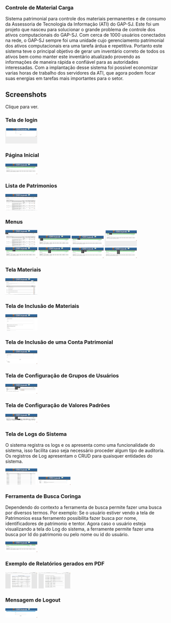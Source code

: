### Controle de Material Carga
Sistema patrimonial para controle dos materiais permanentes e de consumo da Assessoria de Tecnologia da Informação (ATI) do GAP-SJ.
Este foi um projeto que nasceu para solucionar o grande problema de controle dos ativos computacionais do GAP-SJ. Com cerca de 1000 usuários conectados na rede, o GAP-SJ sempre foi uma unidade cujo gerenciamento patrimonial dos ativos computacionais era uma tarefa árdua e repetitiva.
Portanto este sistema teve o principal objetivo de gerar um inventário correto de todos os ativos bem como manter este inventário atualizado provendo as informações de maneira rápida e confiável para as autoridades interessadas.
Com a implantação desse sistema foi possível economizar varias horas de trabalho dos servidores da ATI, que agora podem focar suas energias em tarefas mais importantes para o setor.

Screenshots
-----------

Clique para ver.
### Tela de login
[![Tela de Login](https://github.com/diogoroman/birthright/blob/master/webroot/files/printscreen(1)-sm.png)](https://github.com/diogoroman/birthright/blob/master/webroot/files/printscreen(1).jpeg?raw=true "Tela de Login")

### Página Inicial
[![Home](https://github.com/diogoroman/birthright/blob/master/webroot/files/printscreen(2)-sm.png)](https://github.com/diogoroman/birthright/blob/master/webroot/files/printscreen(2).jpeg?raw=true "Home")

### Lista de Patrimonios
[![Patrimonios Listados](https://github.com/diogoroman/birthright/blob/master/webroot/files/printscreen(3)-sm.png)](https://github.com/diogoroman/birthright/blob/master/webroot/files/printscreen(3).jpeg?raw=true "Patrimonios Listados")

### Menus
[![Menu Usuários](https://github.com/diogoroman/birthright/blob/master/webroot/files/printscreen(4)-sm.png)](https://github.com/diogoroman/birthright/blob/master/webroot/files/printscreen(4).jpeg?raw=true "Menu Usuários")
[![Menu Materiais](https://github.com/diogoroman/birthright/blob/master/webroot/files/printscreen(5)-sm.png)](https://github.com/diogoroman/birthright/blob/master/webroot/files/printscreen(5).jpeg?raw=true "Menu Materiais")
[![Menu Seções](https://github.com/diogoroman/birthright/blob/master/webroot/files/printscreen(6)-sm.png)](https://github.com/diogoroman/birthright/blob/master/webroot/files/printscreen(6).jpeg?raw=true "Menu Seções")
[![Menu Patrimonios](https://github.com/diogoroman/birthright/blob/master/webroot/files/printscreen(7)-sm.png)](https://github.com/diogoroman/birthright/blob/master/webroot/files/printscreen(7).jpeg?raw=true "Menu Patrimonios")
[![Menu Dependentes](https://github.com/diogoroman/birthright/blob/master/webroot/files/printscreen(8)-sm.png)](https://github.com/diogoroman/birthright/blob/master/webroot/files/printscreen(8).jpeg?raw=true "Menu Dependentes")
[![Menu Configurações](https://github.com/diogoroman/birthright/blob/master/webroot/files/printscreen(9)-sm.png)](https://github.com/diogoroman/birthright/blob/master/webroot/files/printscreen(9).jpeg?raw=true "Menu Configurações")
[![Submenu Configurações](https://github.com/diogoroman/birthright/blob/master/webroot/files/printscreen(10)-sm.png)](https://github.com/diogoroman/birthright/blob/master/webroot/files/printscreen(10).jpeg?raw=true "Submenu Configurações")
[![Menu Relatórios](https://github.com/diogoroman/birthright/blob/master/webroot/files/printscreen(11)-sm.png)](https://github.com/diogoroman/birthright/blob/master/webroot/files/printscreen(11).jpeg?raw=true "Menu Relatórios")

### Tela Materiais
[![Menu Relatórios](https://github.com/diogoroman/birthright/blob/master/webroot/files/printscreen(12)-sm.png)](https://github.com/diogoroman/birthright/blob/master/webroot/files/printscreen(12).jpeg?raw=true "Menu Relatórios")

### Tela de Inclusão de Materiais
[![Tela Materiais](https://github.com/diogoroman/birthright/blob/master/webroot/files/printscreen(13)-sm.png)](https://github.com/diogoroman/birthright/blob/master/webroot/files/printscreen(13).jpeg?raw=true "Tela Materiais")

### Tela de Inclusão de uma Conta Patrimonial
[![Conta Patrimonial](https://github.com/diogoroman/birthright/blob/master/webroot/files/printscreen(14)-sm.png)](https://github.com/diogoroman/birthright/blob/master/webroot/files/printscreen(14).jpeg?raw=true "Conta Patrimonial")

### Tela de Configuração de Grupos de Usuários
[![Users](https://github.com/diogoroman/birthright/blob/master/webroot/files/printscreen(15)-sm.png)](https://github.com/diogoroman/birthright/blob/master/webroot/files/printscreen(15).jpeg?raw=true "Users")

### Tela de Configuração de Valores Padrões
[![Default](https://github.com/diogoroman/birthright/blob/master/webroot/files/printscreen(16)-sm.png)](https://github.com/diogoroman/birthright/blob/master/webroot/files/printscreen(16).jpeg?raw=true "Default")

### Tela de Logs do Sistema

O sistema registra os logs e os apresenta como uma funcionalidade do sistema, isso facilita caso seja necessário proceder algum tipo de auditoria.
Os registros de Log apresentam o CRUD para quaisquer entidades do sistema.

[![Logs do Sistema](https://github.com/diogoroman/birthright/blob/master/webroot/files/printscreen(21)-sm.png)](https://github.com/diogoroman/birthright/blob/master/webroot/files/printscreen(21).jpg?raw=true "Logs do Sistema")
[![Inf Log](https://github.com/diogoroman/birthright/blob/master/webroot/files/printscreen(22)-sm.png)](https://github.com/diogoroman/birthright/blob/master/webroot/files/printscreen(22).jpg?raw=true "Informação de Log")

### Ferramenta de Busca Coringa

Dependendo do contexto a ferramenta de busca permite fazer uma busca por diversos termos.
Por exemplo: Se o usuário estiver vendo a tela de Patrimonios essa ferramento possibilita fazer busca por nome, identificadores de patrimonio e tentor. Agora caso o usuário esteja visualizando a tela do Log do sistema, a ferramente permite fazer uma busca por Id do patrimonio ou pelo nome ou id do usuário.

[![Inf Log](https://github.com/diogoroman/birthright/blob/master/webroot/files/printscreen(23)-sm.png)](https://github.com/diogoroman/birthright/blob/master/webroot/files/printscreen(23).jpg?raw=true "Informação de Log")

### Exemplo de Relatórios gerados em PDF
[![Relatório por Seção](https://github.com/diogoroman/birthright/blob/master/webroot/files/printscreen(19)-sm.png)](https://github.com/diogoroman/birthright/blob/master/webroot/files/printscreen(19).jpeg?raw=true "Relatório por Seção")
[![Relatório por Situação](https://github.com/diogoroman/birthright/blob/master/webroot/files/printscreen(20)-sm.png)](https://github.com/diogoroman/birthright/blob/master/webroot/files/printscreen(20).jpeg?raw=true "Relatório por Situação")

### Mensagem de Logout
[![Logout](https://github.com/diogoroman/birthright/blob/master/webroot/files/printscreen(18)-sm.png)](https://github.com/diogoroman/birthright/blob/master/webroot/files/printscreen(18).jpeg?raw=true "Logout")


